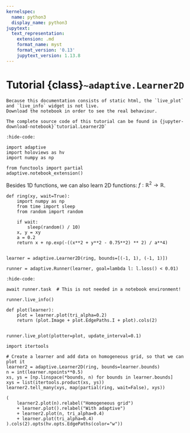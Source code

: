 ```yaml
---
kernelspec:
  name: python3
  display_name: python3
jupytext:
  text_representation:
    extension: .md
    format_name: myst
    format_version: '0.13'
    jupytext_version: 1.13.8
---
```

# Tutorial {class}`~adaptive.Learner2D`

```{note}
Because this documentation consists of static html, the `live_plot` and `live_info` widget is not live.
Download the notebook in order to see the real behaviour.
```

```{seealso}
The complete source code of this tutorial can be found in {jupyter-download-notebook}`tutorial.Learner2D`
```

```{code-cell}
:hide-code:

import adaptive
import holoviews as hv
import numpy as np

from functools import partial
adaptive.notebook_extension()
```

Besides 1D functions, we can also learn 2D functions: $f: ℝ^2 → ℝ$.

```{code-cell}
def ring(xy, wait=True):
    import numpy as np
    from time import sleep
    from random import random

    if wait:
        sleep(random() / 10)
    x, y = xy
    a = 0.2
    return x + np.exp(-((x**2 + y**2 - 0.75**2) ** 2) / a**4)


learner = adaptive.Learner2D(ring, bounds=[(-1, 1), (-1, 1)])
```

```{code-cell}
runner = adaptive.Runner(learner, goal=lambda l: l.loss() < 0.01)
```

```{code-cell}
:hide-code:

await runner.task  # This is not needed in a notebook environment!
```

```{code-cell}
runner.live_info()
```

```{code-cell}
def plot(learner):
    plot = learner.plot(tri_alpha=0.2)
    return (plot.Image + plot.EdgePaths.I + plot).cols(2)


runner.live_plot(plotter=plot, update_interval=0.1)
```

```{code-cell}
import itertools

# Create a learner and add data on homogeneous grid, so that we can plot it
learner2 = adaptive.Learner2D(ring, bounds=learner.bounds)
n = int(learner.npoints**0.5)
xs, ys = [np.linspace(*bounds, n) for bounds in learner.bounds]
xys = list(itertools.product(xs, ys))
learner2.tell_many(xys, map(partial(ring, wait=False), xys))

(
    learner2.plot(n).relabel("Homogeneous grid")
    + learner.plot().relabel("With adaptive")
    + learner2.plot(n, tri_alpha=0.4)
    + learner.plot(tri_alpha=0.4)
).cols(2).opts(hv.opts.EdgePaths(color="w"))
```
